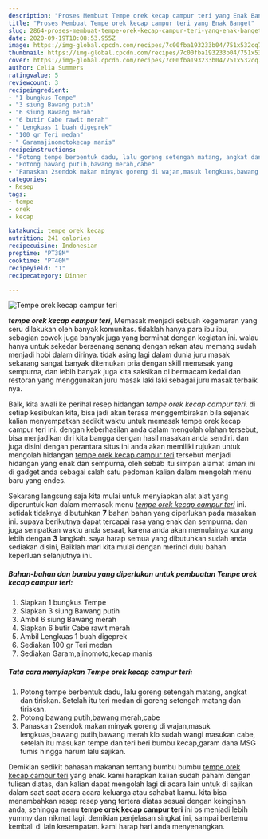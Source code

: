 ```yaml
---
description: "Proses Membuat Tempe orek kecap campur teri yang Enak Banget"
title: "Proses Membuat Tempe orek kecap campur teri yang Enak Banget"
slug: 2864-proses-membuat-tempe-orek-kecap-campur-teri-yang-enak-banget
date: 2020-09-19T10:08:53.955Z
image: https://img-global.cpcdn.com/recipes/7c00fba193233b04/751x532cq70/tempe-orek-kecap-campur-teri-foto-resep-utama.jpg
thumbnail: https://img-global.cpcdn.com/recipes/7c00fba193233b04/751x532cq70/tempe-orek-kecap-campur-teri-foto-resep-utama.jpg
cover: https://img-global.cpcdn.com/recipes/7c00fba193233b04/751x532cq70/tempe-orek-kecap-campur-teri-foto-resep-utama.jpg
author: Celia Summers
ratingvalue: 5
reviewcount: 3
recipeingredient:
- "1 bungkus Tempe"
- "3 siung Bawang putih"
- "6 siung Bawang merah"
- "6 butir Cabe rawit merah"
- " Lengkuas 1 buah digeprek"
- "100 gr Teri medan"
- " Garamajinomotokecap manis"
recipeinstructions:
- "Potong tempe berbentuk dadu, lalu goreng setengah matang, angkat dan tiriskan. Setelah itu teri medan di goreng setengah matang dan tiriskan."
- "Potong bawang putih,bawang merah,cabe"
- "Panaskan 2sendok makan minyak goreng di wajan,masuk lengkuas,bawang putih,bawang merah klo sudah wangi masukan cabe, setelah itu masukan tempe dan teri beri bumbu kecap,garam dana MSG tumis hingga harum lalu sajikan."
categories:
- Resep
tags:
- tempe
- orek
- kecap

katakunci: tempe orek kecap 
nutrition: 241 calories
recipecuisine: Indonesian
preptime: "PT38M"
cooktime: "PT40M"
recipeyield: "1"
recipecategory: Dinner

---
```



![Tempe orek kecap campur teri](https://img-global.cpcdn.com/recipes/7c00fba193233b04/751x532cq70/tempe-orek-kecap-campur-teri-foto-resep-utama.jpg)

<b><i>tempe orek kecap campur teri</i></b>, Memasak menjadi sebuah kegemaran yang seru dilakukan oleh banyak komunitas. tidaklah hanya para ibu ibu, sebagian cowok juga banyak juga yang berminat dengan kegiatan ini. walau hanya untuk sekedar bersenang senang dengan rekan atau memang sudah menjadi hobi dalam dirinya. tidak asing lagi dalam dunia juru masak sekarang sangat banyak ditemukan pria dengan skill memasak yang sempurna, dan lebih banyak juga kita saksikan di bermacam kedai dan restoran yang menggunakan juru masak laki laki sebagai juru masak terbaik nya.



Baik, kita awali ke perihal resep hidangan <i>tempe orek kecap campur teri</i>. di setiap kesibukan kita, bisa jadi akan terasa menggembirakan bila sejenak kalian menyempatkan sedikit waktu untuk memasak tempe orek kecap campur teri ini. dengan keberhasilan anda dalam mengolah olahan tersebut, bisa menjadikan diri kita bangga dengan hasil masakan anda sendiri. dan juga disini dengan perantara situs ini anda akan memiliki rujukan untuk mengolah hidangan <u>tempe orek kecap campur teri</u> tersebut menjadi hidangan yang enak dan sempurna, oleh sebab itu simpan alamat laman ini di gadget anda sebagai salah satu pedoman kalian dalam mengolah menu baru yang endes.


Sekarang langsung saja kita mulai untuk menyiapkan alat alat yang diperuntuk kan dalam memasak menu <u><i>tempe orek kecap campur teri</i></u> ini. setidak tidaknya dibutuhkan <b>7</b> bahan bahan yang diperlukan pada masakan ini. supaya berikutnya dapat tercapai rasa yang enak dan sempurna. dan juga sempatkan waktu anda sesaat, karena anda akan memulainya kurang lebih dengan <b>3</b> langkah. saya harap semua yang dibutuhkan sudah anda sediakan disini, Baiklah mari kita mulai dengan merinci dulu bahan keperluan selanjutnya ini.

<!--inarticleads1-->

##### Bahan-bahan dan bumbu yang diperlukan untuk pembuatan Tempe orek kecap campur teri:

1. Siapkan 1 bungkus Tempe
1. Siapkan 3 siung Bawang putih
1. Ambil 6 siung Bawang merah
1. Siapkan 6 butir Cabe rawit merah
1. Ambil  Lengkuas 1 buah digeprek
1. Sediakan 100 gr Teri medan
1. Sediakan  Garam,ajinomoto,kecap manis




<!--inarticleads2-->

##### Tata cara menyiapkan Tempe orek kecap campur teri:

1. Potong tempe berbentuk dadu, lalu goreng setengah matang, angkat dan tiriskan. Setelah itu teri medan di goreng setengah matang dan tiriskan.
1. Potong bawang putih,bawang merah,cabe
1. Panaskan 2sendok makan minyak goreng di wajan,masuk lengkuas,bawang putih,bawang merah klo sudah wangi masukan cabe, setelah itu masukan tempe dan teri beri bumbu kecap,garam dana MSG tumis hingga harum lalu sajikan.




Demikian sedikit bahasan makanan tentang bumbu bumbu <u>tempe orek kecap campur teri</u> yang enak. kami harapkan kalian sudah paham dengan tulisan diatas, dan kalian dapat mengolah lagi di acara lain untuk di sajikan dalam saat saat acara acara keluarga atau sahabat kamu. kita bisa menambahkan resep resep yang tertera diatas sesuai dengan keinginan anda, sehingga menu <b>tempe orek kecap campur teri</b> ini bs menjadi lebih yummy dan nikmat lagi. demikian penjelasan singkat ini, sampai bertemu kembali di lain kesempatan. kami harap hari anda menyenangkan.
